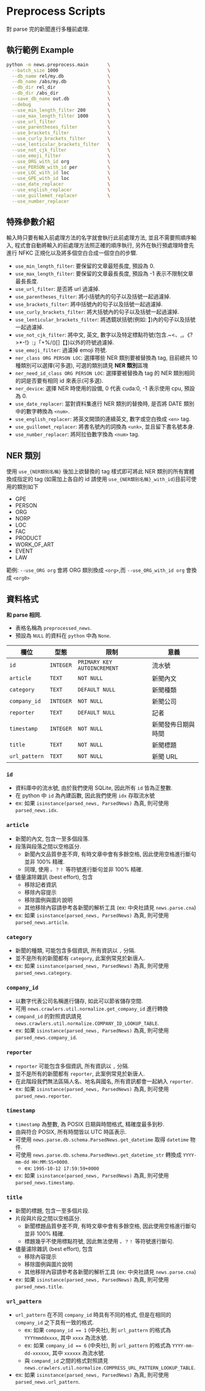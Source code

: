# Preprocess Scripts

對 parse 完的新聞進行多種前處理.

## 執行範例 Example

```sh
python -m news.preprocess.main       \
  --batch_size 1000                  \
  --db_name rel/my.db                \
  --db_name /abs/my.db               \
  --db_dir rel_dir                   \
  --db_dir /abs_dir                  \
  --save_db_name out.db              \
  --debug                            \
  --use_min_length_filter 200        \
  --use_max_length_filter 1000       \
  --use_url_filter                   \
  --use_parentheses_filter           \
  --use_brackets_filter              \
  --use_curly_brackets_filter        \
  --use_lenticular_brackets_filter   \
  --use_not_cjk_filter               \
  --use_emoji_filter                 \
  --use_ORG_with_id org              \
  --use_PERSON_with_id per           \
  --use_LOC_with_id loc              \
  --use_GPE_with_id loc              \
  --use_date_replacer                \
  --use_english_replacer             \
  --use_guillemet_replacer           \
  --use_number_replacer
```

## 特殊參數介紹

輸入時只要有輸入前處理方法的名字就會執行此前處理方法, 並且不需要照順序輸入, 程式會自動將輸入的前處理方法照正確的順序執行, 另外在執行預處理時會先進行 NFKC 正規化以及將多個空白合成一個空白的步驟.

- `use_min_length_filter`: 要保留的文章最短長度, 預設為 0.
- `use_max_length_filter`: 要保留的文章最長長度, 預設為 -1 表示不限制文章最長長度.
- `use_url_filter`: 是否將 url 過濾掉.
- `use_parentheses_filter`: 將小括號內的句子以及括號一起過濾掉.
- `use_brackets_filter`: 將中括號內的句子以及括號一起過濾掉.
- `use_curly_brackets_filter`: 將大括號內的句子以及括號一起過濾掉.
- `use_lenticular_brackets_filter`: 將透鏡狀括號(例如: 】)內的句子以及括號一起過濾掉.
- `use_not_cjk_filter`: 將中文, 英文, 數字以及特定標點符號(包含.~<、,。《?>*\-!》:」「+%/()\[\]【】)以外的符號過濾掉.
- `use_emoji_filter`: 過濾掉 emoji 符號.
- `ner_class ORG PERSON LOC`: 選擇哪些 NER 類別要被替換為 tag, 目前總共 10 種類別可以選擇(可多選), 可選的類別請見 **NER 類別**區塊
- `ner_need_id_class ORG PERSON LOC`: 選擇要被替換為 tag 的 NER 類別相同的詞是否要有相同 id 來表示(可多選).
- `ner_device`: 選擇 NER 時使用的設備, 0 代表 cuda:0, -1 表示使用 cpu, 預設為 0.
- `use_date_replacer`: 當對資料集進行 NER 類別的替換時, 是否將 DATE 類別中的數字轉換為 `<num>`.
- `use_english_replacer`: 將英文開頭的連續英文, 數字或空白換成 `<en>` tag.
- `use_guillemet_replacer`: 將書名號內的詞換為 `<unk>`, 並且留下書名號本身.
- `use_number_replacer`: 將阿拉伯數字換為 `<num>` tag.

## NER 類別

使用 `use_{NER類別名稱}` 後加上欲替換的 tag 樣式即可將此 NER 類別的所有實體換成指定的 tag (如需加上各自的 id 請使用 `use_{NER類別名稱}_with_id`)目前可使用的類別如下

- GPE
- PERSON
- ORG
- NORP
- LOC
- FAC
- PRODUCT
- WORK_OF_ART
- EVENT
- LAW

範例: `--use_ORG org` 會將 ORG 類別換成 `<org>`,而 `--use_ORG_with_id org` 會換成 `<org0>`

## 資料格式

**和 parse 相同.**

- 表格名稱為 `preprocessed_news`.
- 預設為 `NULL` 的資料在 `python` 中為 `None`.

|欄位|型態|限制|意義|
|-|-|-|-|
| `id`         | `INTEGER` | `PRIMARY KEY AUTOINCREMENT` |流水號|
| `article`    | `TEXT`    | `NOT NULL`                  |新聞內文|
| `category`   | `TEXT`    | `DEFAULT NULL`              |新聞種類|
| `company_id` | `INTEGER` | `NOT NULL`                  |新聞公司|
| `reporter`   | `TEXT`    | `DEFAULT NULL`              |記者|
| `timestamp`  | `INTEGER` | `NOT NULL`                  |新聞發佈日期與時間|
| `title`      | `TEXT`    | `NOT NULL`                  |新聞標題|
| `url_pattern`| `TEXT`    | `NOT NULL`                  |新聞 URL|

### `id`

- 資料庫中的流水號, 由於我們使用 SQLite, 因此所有 `id` 皆為正整數.
- 在 python 中 `id` 為內建函數, 因此我們使用 `idx` 存取流水號
- ex: 如果 `isinstance(parsed_news, ParsedNews)` 為真, 則可使用 `parsed_news.idx`.

### `article`

- 新聞的內文, 包含一至多個段落.
- 段落與段落之間以空格區分.
  - 新聞內文品質參差不齊, 有時文章中會有多餘空格, 因此使用空格進行斷句並非 100% 精確.
  - 同理, 使用 `。？！` 等符號進行斷句並非 100% 精確.
- 儘量濾除雜訊 (best effort), 包含
  - 移除記者資訊
  - 移除內容提示
  - 移除圖例與圖片說明
  - 其他移除內容請參考各新聞的解析工具 (ex: 中央社請見 `news.parse.cna`)
- ex: 如果 `isinstance(parsed_news, ParsedNews)` 為真, 則可使用 `parsed_news.article`.

### `category`

- 新聞的種類, 可能包含多個資訊, 所有資訊以 `,` 分隔.
- 並不是所有的新聞都有 `category`, 此案例常見於新唐人.
- ex: 如果 `isinstance(parsed_news, ParsedNews)` 為真, 則可使用 `parsed_news.category`.

### `company_id`

- 以數字代表公司名稱進行儲存, 如此可以節省儲存空間.
- 可用 `news.crawlers.util.normalize.get_company_id` 進行轉換
- `compand_id` 的對照資訊請見 `news.crawlers.util.normalize.COMPANY_ID_LOOKUP_TABLE`.
- ex: 如果 `isinstance(parsed_news, ParsedNews)` 為真, 則可使用 `parsed_news.company_id`.

### `reporter`

- `reporter` 可能包含多個資訊, 所有資訊以 `,` 分隔.
- 並不是所有的新聞都有 `reporter`, 此案例常見於新唐人.
- 在此階段我們無法區隔人名、地名與國名, 所有資訊都會一起納入 `reporter`.
- ex: 如果 `isinstance(parsed_news, ParsedNews)` 為真, 則可使用 `parsed_news.reporter`.

### `timestamp`

- `timestamp` 為整數, 為 POSIX 日期與時間格式, 精確度最多到秒.
- 由與符合 POSIX, 所有時間皆以 UTC 時區表示.
- 可使用 `news.parse.db.schema.ParsedNews.get_datetime` 取得 `datetime` 物件.
- 可使用 `news.parse.db.schema.ParsedNews.get_datetime_str` 轉換成 `YYYY-mm-dd HH:MM:SS+0000`.
  - ex: `1995-10-12 17:59:59+0000`
- ex: 如果 `isinstance(parsed_news, ParsedNews)` 為真, 則可使用 `parsed_news.timestamp`.

### `title`

- 新聞的標題, 包含一至多個片段.
- 片段與片段之間以空格區分.
  - 新聞標題品質參差不齊, 有時文章中會有多餘空格, 因此使用空格進行斷句並非 100% 精確.
  - 標題幾乎不使用標點符號, 因此無法使用 `。？！` 等符號進行斷句.
- 儘量濾除雜訊 (best effort), 包含
  - 移除內容提示
  - 移除圖例與圖片說明
  - 其他移除內容請參考各新聞的解析工具 (ex: 中央社請見 `news.parse.cna`)
- ex: 如果 `isinstance(parsed_news, ParsedNews)` 為真, 則可使用 `parsed_news.title`.

### `url_pattern`

- `url_pattern` 在不同 `company_id` 時具有不同的格式, 但是在相同的 `company_id` 之下具有一致的格式.
  - ex: 如果 `company_id == 1` (中央社), 則 `url_pattern` 的格式為 `YYYYmmddxxxx`, 其中 `xxxx` 為流水號.
  - ex: 如果 `company_id == 6` (中央社), 則 `url_pattern` 的格式為 `YYYY-mm-dd-xxxxxx`, 其中 `xxxxxx` 為流水號.
  - 與 `compand_id` 之間的格式對照請見 `news.crawlers.util.normalize.COMPRESS_URL_PATTERN_LOOKUP_TABLE`.
- ex: 如果 `isinstance(parsed_news, ParsedNews)` 為真, 則可使用 `parsed_news.url_pattern`.
